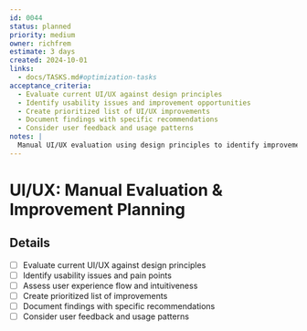 ```yaml
---
id: 0044
status: planned
priority: medium
owner: richfrem
estimate: 3 days
created: 2024-10-01
links:
  - docs/TASKS.md#optimization-tasks
acceptance_criteria:
  - Evaluate current UI/UX against design principles
  - Identify usability issues and improvement opportunities
  - Create prioritized list of UI/UX improvements
  - Document findings with specific recommendations
  - Consider user feedback and usage patterns
notes: |
  Manual UI/UX evaluation using design principles to identify improvement opportunities and create a prioritized enhancement roadmap.
---
```


# UI/UX: Manual Evaluation & Improvement Planning

## Details
- [ ] Evaluate current UI/UX against design principles
- [ ] Identify usability issues and pain points
- [ ] Assess user experience flow and intuitiveness
- [ ] Create prioritized list of improvements
- [ ] Document findings with specific recommendations
- [ ] Consider user feedback and usage patterns
